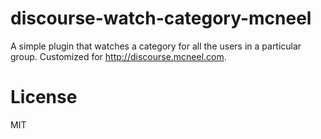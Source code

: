 discourse-watch-category-mcneel
======================

A simple plugin that watches a category for all the users in a particular group. Customized for http://discourse.mcneel.com.

License
=======

MIT

